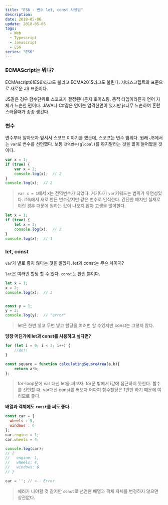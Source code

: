 ```yaml
---
title: "ES6 - 변수 let, const 사용법"
description:
date: 2018-05-06
update: 2018-05-06
tags:
  - Web
  - Typescript
  - Javascript
  - ES6
series: "ES6"
---
```


### ECMAScript는 뭐냐?
ECMAscript6(ES6)라고도 불리고 ECMA2015라고도 불린다. 자바스크립트의 표준으로 새로운 JS 표준이다. 

JS같은 경우 함수단위로 스코프가 결정된다든지 호이스팅, 동적 타입이라든지 언어 자체가 느슨한 편이다. JAVA나 C#같은 언어는 엄격한면이 있지만 js너무 느슨하여 혼란스러울때가 종종 생긴다.

### 변수
변수부터 알아보자 앞서서 스코프 이야기를 했는데, 스코프는 변수 범위다. 원래 JS에서는 `var`로 변수를 선언했다. 보통 `전역변수(global)`를 하지말라는 것을 많이 들어봤을 것이다.

~~~javascript
var x = 1;
if (true) {
    var x = 2;
    console.log(x);  // 2
}
console.log(x);  // 2
~~~
>`var x = 1`에서 x는 전역변수가 되었다. 거기다가 `var`키워드는 범위가 유연성있다. if속에서 새로 만든 변수같지만 같은 변수로 인식한다.
>간단한 예지만 실제로 이런 경우 때문에 원하는 값이 나오지 않아 고생을 많이한다.

~~~javascript
let x = 1;
if (true) {
    let x = 2;
    console.log(x);  // 2
}
console.log(x);  // 1
~~~

### let, const
`var`가 별로 좋지 않다는 것을 알았다. let과 const는 무슨 차이지?

`let`은 여러번 할당 할 수 있다. `const`는 한번 뿐이다.
~~~javascript
let x = 1;
x = 2;
console.log(x);  // 2


const y = 1;
y = 2;
console.log(y);  // "error"
~~~
>let은 한번 넣고 두번 넣고 할당을 여러번 할 수있지만 const는 그렇지 않다.

**당장 어딘가에 let과 const를 사용하고 싶다면?**

~~~javascript
for (let i = 0; i < 3; i++) {
    //do!!
}

const square = function calculatingSquareArea(a,b){
    return a*b;
};
~~~

>for-loop문에 var 대신 let을 써보자. for문 밖에서 i값에 접근하지 못한다.
>함수를 선언할 때, var대신 const를 써보자 어짜피 함수할당은 1번만 하기 때문에 여러모로 좋다.

**배열과 객체에도 `const`를 써도 좋다.**

~~~javascript
const car = {
  wheels : 5,
  windows : 6
};
car.engine = 1;
car.wheels = 4;

console.log(car);
// {
//   engine: 1,
//   wheels: 4,
//   windows: 6
// }

car = ''; // <-- Error
~~~
>에러가 나야할 것 같지만 `const`로 선언한 배열과 객체 자체를 변경하지 않으면 상관없다.
